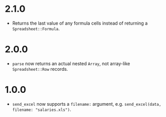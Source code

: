# 2.1.0

* Returns the last value of any formula cells instead of returning a `Spreadsheet::Formula`.

# 2.0.0

* `parse` now returns an actual nested `Array`, not array-like `Spreadsheet::Row` records.

# 1.0.0

* `send_excel` now supports a `filename:` argument, e.g. `send_excel(data, filename: "salaries.xls")`.
